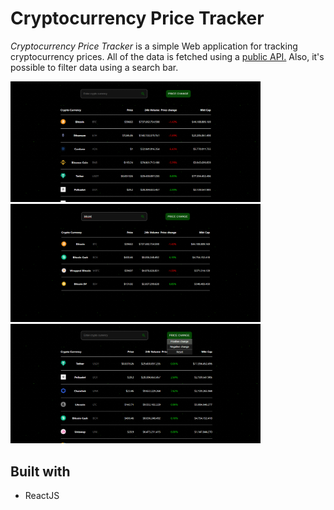 # Cryptocurrency Price Tracker

_Cryptocurrency Price Tracker_ is a simple Web application for tracking cryptocurrency prices.
All of the data is fetched using a [public API.](https://www.coingecko.com/en/api#explore-api)
Also, it's possible to filter data using a search bar.

<p float="left">
<img src="images/home.png" width="400">
<img src="images/search.png" width="400">
<img src="images/filter.png" width="400">
</p>

## Built with

- ReactJS
